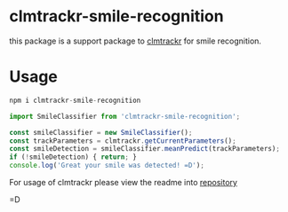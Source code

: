 # clmtrackr-smile-recognition
this package is a support package to [clmtrackr](https://github.com/auduno/clmtrackr) for smile recognition.

# Usage
```js
npm i clmtrackr-smile-recognition
```
```js
import SmileClassifier from 'clmtrackr-smile-recognition';
```
```js
const smileClassifier = new SmileClassifier();
const trackParameters = clmtrackr.getCurrentParameters();
const smileDetection = smileClassifier.meanPredict(trackParameters);
if (!smileDetection) { return; }
console.log('Great your smile was detected! =D');
```

For usage of clmtrackr please view the readme into [repository](https://github.com/auduno/clmtrackr)

=D

